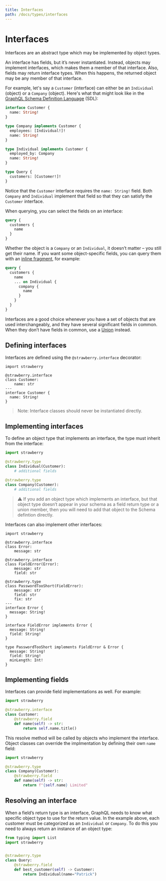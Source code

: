 ```yaml
---
title: Interfaces
path: /docs/types/interfaces
---
```


# Interfaces

Interfaces are an abstract type which may be implemented by object types.

An interface has fields, but it’s never instantiated. Instead, objects may
implement interfaces, which makes them a member of that interface. Also, fields
may return interface types. When this happens, the returned object may be any
member of that interface.

For example, let's say a `Customer` (interface) can either be an `Individual`
(object) or a `Company` (object). Here's what that might look like in the
[GraphQL Schema Definition Language](https://graphql.org/learn/schema/#type-language)
(SDL):

```graphql
interface Customer {
  name: String!
}

type Company implements Customer {
  employees: [Individual!]!
  name: String!
}

type Individual implements Customer {
  employed_by: Company
  name: String!
}

type Query {
  customers: [Customer!]!
}
```

Notice that the `Customer` interface requires the `name: String!` field. Both
`Company` and `Individual` implement that field so that they can satisfy the
`Customer` interface.

When querying, you can select the fields on an interface:

```graphql
query {
  customers {
    name
  }
}
```

Whether the object is a `Company` or an `Individual`, it doesn’t matter – you
still get their name. If you want some object-specific fields, you can query
them with an
[inline fragment](https://graphql.org/learn/queries/#inline-fragments), for
example:

```graphql
query {
  customers {
    name
    ... on Individual {
      company {
        name
      }
    }
  }
}
```

Interfaces are a good choice whenever you have a set of objects that are used
interchangeably, and they have several significant fields in common. When they
don’t have fields in common, use a [Union](/docs/types/unions) instead.

## Defining interfaces

Interfaces are defined using the `@strawberry.interface` decorator:

```python+schema
import strawberry

@strawberry.interface
class Customer:
    name: str
---
interface Customer {
  name: String!
}
```

> Note: Interface classes should never be instantiated directly.

## Implementing interfaces

To define an object type that implements an interface, the type must inherit
from the interface:

```python
import strawberry

@strawberry.type
class Individual(Customer):
    # additional fields

@strawberry.type
class Company(Customer):
    # additional fields
```

> ⚠️ If you add an object type which implements an interface, but that object
> type doesn’t appear in your schema as a field return type or a union member,
> then you will need to add that object to the Schema defintion directly.

Interfaces can also implement other interfaces:

```python+schema
import strawberry

@strawberry.interface
class Error:
    message: str

@strawberry.interface
class FieldError(Error):
    message: str
    field: str

@strawberry.type
class PasswordTooShort(FieldError):
    message: str
    field: str
    fix: str
---
interface Error {
  message: String!
}

interface FieldError implements Error {
  message: String!
  field: String!
}

type PasswordTooShort implements FieldError & Error {
  message: String!
  field: String!
  minLength: Int!
}
```

## Implementing fields

Interfaces can provide field implementations as well. For example:

```python
import strawberry

@strawberry.interface
class Customer:
    @strawberry.field
    def name(self) -> str:
        return self.name.title()
```

This resolve method will be called by objects who implement the interface.
Object classes can override the implmentation by defining their own `name`
field:

```python
import strawberry

@strawberry.type
class Company(Customer):
    @strawberry.field
    def name(self) -> str:
        return f"{self.name} Limited"
```

## Resolving an interface

When a field’s return type is an interface, GraphQL needs to know what specific
object type to use for the return value. In the example above, each customer
must be categorized as an `Individual` or `Company`. To do this you need to
always return an instance of an object type:

```python
from typing import List
import strawberry


@strawberry.type
class Query:
    @strawberry.field
    def best_customer(self) -> Customer:
        return Individual(name="Patrick")
```
